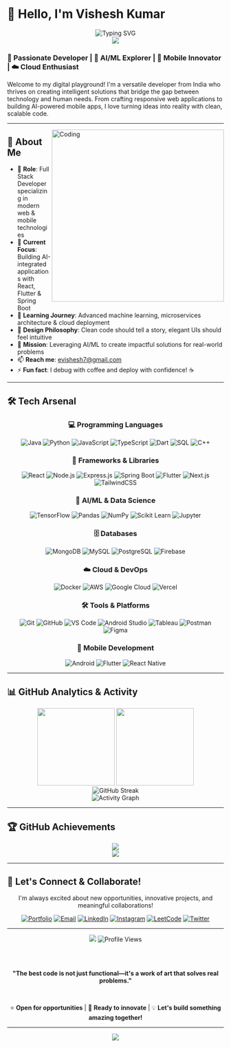 # 👋 Hello, I'm Vishesh Kumar

<div align="center">
  <img src="https://readme-typing-svg.herokuapp.com?font=Fira+Code&size=28&pause=1000&color=00D9FF&center=true&vCenter=true&width=600&lines=Full+Stack+Developer;AI%2FML+Enthusiast;Mobile+App+Developer;Problem+Solver+%26+Innovator" alt="Typing SVG" />
</div>

<div align="center">
  <img src="https://user-images.githubusercontent.com/73097560/115834477-dbab4500-a447-11eb-908a-139a6edaec5c.gif">
</div>

### 🚀 Passionate Developer | 🤖 AI/ML Explorer | 📱 Mobile Innovator | ☁️ Cloud Enthusiast

Welcome to my digital playground! I'm a versatile developer from India who thrives on creating intelligent solutions that bridge the gap between technology and human needs. From crafting responsive web applications to building AI-powered mobile apps, I love turning ideas into reality with clean, scalable code.

---

<img align="right" alt="Coding" width="400" src="https://cdn.dribbble.com/users/1162077/screenshots/3848914/programmer.gif">

## 🎯 About Me

- 💼 **Role**: Full Stack Developer specializing in modern web & mobile technologies  
- 🔭 **Current Focus**: Building AI-integrated applications with React, Flutter & Spring Boot
- 🌱 **Learning Journey**: Advanced machine learning, microservices architecture & cloud deployment
- 🎨 **Design Philosophy**: Clean code should tell a story, elegant UIs should feel intuitive
- 🚀 **Mission**: Leveraging AI/ML to create impactful solutions for real-world problems
- 📫 **Reach me**: [evishesh7@gmail.com](mailto:evishesh7@gmail.com)
- ⚡ **Fun fact**: I debug with coffee and deploy with confidence! ☕

---

## 🛠️ Tech Arsenal

<div align="center">

### 💻 Programming Languages
![Java](https://img.shields.io/badge/Java-ED8B00?style=for-the-badge&logo=openjdk&logoColor=white)
![Python](https://img.shields.io/badge/Python-3776AB?style=for-the-badge&logo=python&logoColor=white)
![JavaScript](https://img.shields.io/badge/JavaScript-F7DF1E?style=for-the-badge&logo=javascript&logoColor=black)
![TypeScript](https://img.shields.io/badge/TypeScript-007ACC?style=for-the-badge&logo=typescript&logoColor=white)
![Dart](https://img.shields.io/badge/Dart-0175C2?style=for-the-badge&logo=dart&logoColor=white)
![SQL](https://img.shields.io/badge/SQL-336791?style=for-the-badge&logo=postgresql&logoColor=white)
![C++](https://img.shields.io/badge/C++-00599C?style=for-the-badge&logo=cplusplus&logoColor=white)

### 🚀 Frameworks & Libraries
![React](https://img.shields.io/badge/React-20232A?style=for-the-badge&logo=react&logoColor=61DAFB)
![Node.js](https://img.shields.io/badge/Node.js-43853D?style=for-the-badge&logo=node.js&logoColor=white)
![Express.js](https://img.shields.io/badge/Express.js-404D59?style=for-the-badge&logo=express&logoColor=white)
![Spring Boot](https://img.shields.io/badge/Spring_Boot-6DB33F?style=for-the-badge&logo=spring-boot&logoColor=white)
![Flutter](https://img.shields.io/badge/Flutter-02569B?style=for-the-badge&logo=flutter&logoColor=white)
![Next.js](https://img.shields.io/badge/Next.js-000000?style=for-the-badge&logo=nextdotjs&logoColor=white)
![TailwindCSS](https://img.shields.io/badge/Tailwind_CSS-38B2AC?style=for-the-badge&logo=tailwind-css&logoColor=white)

### 🤖 AI/ML & Data Science
![TensorFlow](https://img.shields.io/badge/TensorFlow-FF6F00?style=for-the-badge&logo=tensorflow&logoColor=white)
![Pandas](https://img.shields.io/badge/Pandas-150458?style=for-the-badge&logo=pandas&logoColor=white)
![NumPy](https://img.shields.io/badge/NumPy-013243?style=for-the-badge&logo=numpy&logoColor=white)
![Scikit Learn](https://img.shields.io/badge/scikit_learn-F7931E?style=for-the-badge&logo=scikit-learn&logoColor=white)
![Jupyter](https://img.shields.io/badge/Jupyter-F37626?style=for-the-badge&logo=jupyter&logoColor=white)

### 🗄️ Databases
![MongoDB](https://img.shields.io/badge/MongoDB-4EA94B?style=for-the-badge&logo=mongodb&logoColor=white)
![MySQL](https://img.shields.io/badge/MySQL-005C84?style=for-the-badge&logo=mysql&logoColor=white)
![PostgreSQL](https://img.shields.io/badge/PostgreSQL-316192?style=for-the-badge&logo=postgresql&logoColor=white)
![Firebase](https://img.shields.io/badge/Firebase-FFCA28?style=for-the-badge&logo=firebase&logoColor=black)

### ☁️ Cloud & DevOps
![Docker](https://img.shields.io/badge/Docker-2496ED?style=for-the-badge&logo=docker&logoColor=white)
![AWS](https://img.shields.io/badge/Amazon_AWS-FF9900?style=for-the-badge&logo=amazonaws&logoColor=white)
![Google Cloud](https://img.shields.io/badge/Google_Cloud-4285F4?style=for-the-badge&logo=google-cloud&logoColor=white)
![Vercel](https://img.shields.io/badge/Vercel-000000?style=for-the-badge&logo=vercel&logoColor=white)

### 🛠️ Tools & Platforms
![Git](https://img.shields.io/badge/Git-F05032?style=for-the-badge&logo=git&logoColor=white)
![GitHub](https://img.shields.io/badge/GitHub-100000?style=for-the-badge&logo=github&logoColor=white)
![VS Code](https://img.shields.io/badge/VS_Code-007ACC?style=for-the-badge&logo=visual-studio-code&logoColor=white)
![Android Studio](https://img.shields.io/badge/Android_Studio-3DDC84?style=for-the-badge&logo=android-studio&logoColor=white)
![Tableau](https://img.shields.io/badge/Tableau-E97627?style=for-the-badge&logo=tableau&logoColor=white)
![Postman](https://img.shields.io/badge/Postman-FF6C37?style=for-the-badge&logo=postman&logoColor=white)
![Figma](https://img.shields.io/badge/Figma-F24E1E?style=for-the-badge&logo=figma&logoColor=white)

### 📱 Mobile Development
![Android](https://img.shields.io/badge/Android-3DDC84?style=for-the-badge&logo=android&logoColor=white)
![Flutter](https://img.shields.io/badge/Flutter-02569B?style=for-the-badge&logo=flutter&logoColor=white)
![React Native](https://img.shields.io/badge/React_Native-20232A?style=for-the-badge&logo=react&logoColor=61DAFB)

</div>

---

## 📊 GitHub Analytics & Activity

<div align="center">
  <img height="180em" src="https://github-readme-stats.vercel.app/api?username=itsracoon&show_icons=true&theme=radical&include_all_commits=true&count_private=true&border_radius=20"/>
  <img height="180em" src="https://github-readme-stats.vercel.app/api/top-langs/?username=itsracoon&layout=compact&langs_count=10&theme=radical&border_radius=20"/>
</div>

<div align="center">
  <img src="https://github-readme-streak-stats.herokuapp.com/?user=itsracoon&theme=radical&border_radius=20" alt="GitHub Streak"/>
</div>

<div align="center">
  <img src="https://github-readme-activity-graph.vercel.app/graph?username=itsracoon&theme=react-dark&hide_border=true&area=true" alt="Activity Graph"/>
</div>

---

## 🏆 GitHub Achievements

<div align="center">
  <img src="https://github-profile-trophy.vercel.app/?username=itsracoon&theme=radical&no-frame=true&no-bg=false&margin-w=4&row=2&column=4"/>
</div>


<div align="center">
  <a href="https://new-portfolio-porq.onrender.com/" target="_blank">
    <img src="https://img.shields.io/badge/🌟_View_My_Portfolio-FF6B6B?style=for-the-badge&logo=vercel&logoColor=white"/>
  </a>
</div>

---


## 🤝 Let's Connect & Collaborate!

<div align="center">

I'm always excited about new opportunities, innovative projects, and meaningful collaborations!

[![Portfolio](https://img.shields.io/badge/🌐_Portfolio-000000?style=for-the-badge&logo=vercel&logoColor=white)](https://new-portfolio-porq.onrender.com/)
[![Email](https://img.shields.io/badge/📧_Email-D14836?style=for-the-badge&logo=gmail&logoColor=white)](mailto:evishesh7@gmail.com)
[![LinkedIn](https://img.shields.io/badge/💼_LinkedIn-0077B5?style=for-the-badge&logo=linkedin&logoColor=white)](https://linkedin.com/in/visheshkumar)
[![Instagram](https://img.shields.io/badge/📸_Instagram-E4405F?style=for-the-badge&logo=instagram&logoColor=white)](https://instagram.com/xvisheshkumarx)
[![LeetCode](https://img.shields.io/badge/⚡_LeetCode-FFA116?style=for-the-badge&logo=leetcode&logoColor=black)](https://leetcode.com/mysticrogger)
[![Twitter](https://img.shields.io/badge/🐦_Twitter-1DA1F2?style=for-the-badge&logo=twitter&logoColor=white)](https://twitter.com/visheshkumar)

</div>

---

<div align="center">
  <img src="https://user-images.githubusercontent.com/73097560/115834477-dbab4500-a447-11eb-908a-139a6edaec5c.gif">
  
  <img src="https://komarev.com/ghpvc/?username=itsracoon&label=Profile%20Views&color=brightgreen&style=for-the-badge" alt="Profile Views"/>
  
  <br><br>
  
  **"The best code is not just functional—it's a work of art that solves real problems."**
  
  <br>
  
  ⭐ **Open for opportunities** | 🚀 **Ready to innovate** | 💡 **Let's build something amazing together!**
</div>

---

<div align="center">
  <img src="https://capsule-render.vercel.app/api?type=waving&color=gradient&height=60&section=footer"/>
</div>
